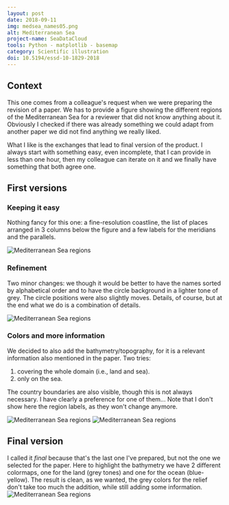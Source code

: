 ```yaml
---
layout: post
date: 2018-09-11
img: medsea_names05.png
alt: Mediterranean Sea
project-name: SeaDataCloud
tools: Python - matplotlib - basemap
category: Scientific illustration
doi: 10.5194/essd-10-1829-2018
---
```


## Context

This one comes from a colleague's request when we were preparing the revision of a paper. We has to provide a figure showing the different regions of the Mediterranean Sea for a reviewer that did not know anything about it. Obviously I checked if there was already something we could adapt from another paper we did not find anything we really liked.

What I like is the exchanges that lead to final version of the product. I always start with something easy, even incomplete, that I can provide in less than one hour, then my colleague can iterate on it and we finally have something that both agree one.

## First versions

### Keeping it easy

Nothing fancy for this one: a fine-resolution coastline, the list of places arranged in 3 columns below the figure and a few labels for the meridians and the parallels.

<img src="{{ site.url }}/figures/portfolio/medsea_names01.png" class="img-responsive" alt="Mediterranean Sea regions">

### Refinement
Two minor changes: we though it would be better to have the names sorted by alphabetical order and to have the circle background in a lighter tone of grey. The circle positions were also slightly moves. Details, of course, but at the end what we do is a combination of details.

<img src="{{ site.url }}/figures/portfolio/medsea_names03.png" class="img-responsive" alt="Mediterranean Sea regions">

### Colors and more information
We decided to also add the bathymetry/topography, for it is a relevant information also mentioned in the paper. Two tries:
1. covering the whole domain (i.e., land and sea).
2. only on the sea.     

The country boundaries are also visible, though this is not always necessary. I have clearly a preference for one of them... Note that I don't show here the region labels, as they won't change anymore.

<img src="{{ site.url }}/figures/portfolio/medsea_names05.png" class="img-responsive" alt="Mediterranean Sea regions">

<img src="{{ site.url }}/figures/portfolio/medsea_names05b.png" class="img-responsive" alt="Mediterranean Sea regions">

## Final version

I called it *final* because that's the last one I've prepared, but not the one we selected for the paper. Here to highlight the bathymetry we have 2 different colormaps, one for the land (grey tones) and one for the ocean (blue-yellow). The result is clean, as we wanted, the grey colors for the relief don't take too much the addition, while still adding some information.
<img src="{{ site.url }}/figures/portfolio/medsea_names06.png" class="img-responsive" alt="Mediterranean Sea regions">
